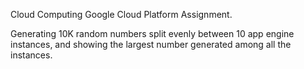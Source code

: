 Cloud Computing Google Cloud Platform Assignment.

Generating 10K random numbers split evenly between 10 app engine instances, and showing the largest number generated among all the instances.
